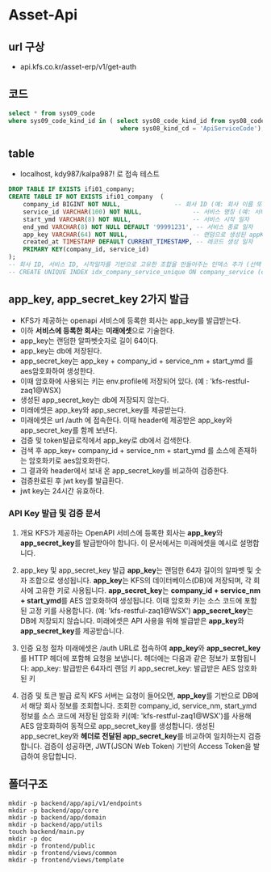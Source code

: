 # Asset-Api

## url 구상

- api.kfs.co.kr/asset-erp/v1/get-auth

## 코드

```sql
select * from sys09_code 
where sys09_code_kind_id in ( select sys08_code_kind_id from sys08_code_kind 
                               where sys08_kind_cd = 'ApiServiceCode');
```

## table

- localhost, kdy987/kalpa987! 로 접속 테스트

```sql
DROP TABLE IF EXISTS ifi01_company;
CREATE TABLE IF NOT EXISTS ifi01_company  (
    company_id BIGINT NOT NULL,               -- 회사 ID (예: 회사 이름 또는 고유 식별자)
    service_id VARCHAR(100) NOT NULL,              -- 서비스 명칭 (예: 서비스 이름 또는 고유 식별자)
    start_ymd VARCHAR(8) NOT NULL,                 -- 서비스 시작 일자
    end_ymd VARCHAR(8) NOT NULL DEFAULT '99991231', -- 서비스 종료 일자
    app_key VARCHAR(64) NOT NULL,                  -- 랜덤으로 생성된 appKey (회사에 제공한 고유 키)
    created_at TIMESTAMP DEFAULT CURRENT_TIMESTAMP, -- 레코드 생성 일자
    PRIMARY KEY(company_id, service_id)
);
-- 회사 ID, 서비스 ID, 시작일자를 기반으로 고유한 조합을 만들어주는 인덱스 추가 (선택 사항)
-- CREATE UNIQUE INDEX idx_company_service_unique ON company_service (company_id, service_id, start_date);
```

## app_key, app_secret_key 2가지 발급

- KFS가 제공하는 openapi 서비스에 등록한 회사는 app_key를 발급받는다.
- 이하 **서비스에 등록한 회사**는 **미래에셋**으로 기술한다.
- app_key는 랜덤한 알파벳숫자로 길이 64이다.
- app_key는 db에 저장된다.
- app_secret_key는 app_key + company_id + service_nm + start_ymd 를 aes암호화하여 생성한다.
- 이때 암호화에 사용되는 키는 env.profile에 저장되어 있다. (예 : 'kfs-restful-zaq1@WSX)
- 생성된 app_secret_key는 db에 저장되지 않는다.
- 미래에셋은 app_key와  app_secret_key를 제공받는다.
- 미래에셋은 url /auth 에 접속한다. 이때 header에 제공받은 app_key와 app_secret_key를 함께 보낸다.
- 검증 및 token발급로직에서 app_key로 db에서 검색한다.
- 검색 후 app_key+ company_id + service_nm + start_ymd 를 소스에 존재하는 암호화키로  aes암호화한다.
- 그 결과와 header에서 보내 온 app_secret_key를 비교하여 검증한다.
- 검증완료된 후 jwt key를 발급환다.
- jwt key는 24시간 유효하다.

### API Key 발급 및 검증 문서

1. 개요
KFS가 제공하는 OpenAPI 서비스에 등록한 회사는 **app_key**와 **app_secret_key**를 발급받아야 합니다.
이 문서에서는 미래에셋을 예시로 설명합니다.

1. app_key 및 app_secret_key 발급
**app_key**는 랜덤한 64자 길이의 알파벳 및 숫자 조합으로 생성됩니다.
**app_key**는 KFS의 데이터베이스(DB)에 저장되며, 각 회사에 고유한 키로 사용됩니다.
**app_secret_key**는 **company_id + service_nm + start_ymd**를 AES 암호화하여 생성됩니다.
이때 암호화 키는 소스 코드에 포함된 고정 키를 사용합니다. (예: 'kfs-restful-zaq1@WSX')
**app_secret_key**는 DB에 저장되지 않습니다.
미래에셋은 API 사용을 위해 발급받은 **app_key**와 **app_secret_key**를 제공받습니다.

1. 인증 요청 절차
미래에셋은 /auth URL로 접속하여 **app_key**와 **app_secret_key**를 HTTP 헤더에 포함해 요청을 보냅니다.
헤더에는 다음과 같은 정보가 포함됩니다:
app_key: 발급받은 64자리 랜덤 키
app_secret_key: 발급받은 AES 암호화된 키

1. 검증 및 토큰 발급 로직
KFS 서버는 요청이 들어오면, **app_key**를 기반으로 DB에서 해당 회사 정보를 조회합니다.
조회한 company_id, service_nm, start_ymd 정보를 소스 코드에 저장된 암호화 키(예: 'kfs-restful-zaq1@WSX')를 사용해 AES 암호화하여 동적으로 app_secret_key를 생성합니다.
생성된 app_secret_key와 **헤더로 전달된 app_secret_key**를 비교하여 일치하는지 검증합니다.
검증이 성공하면, JWT(JSON Web Token) 기반의 Access Token을 발급하여 응답합니다.

## 폴더구조

```shell
mkdir -p backend/app/api/v1/endpoints
mkdir -p backend/app/core
mkdir -p backend/app/domain
mkdir -p backend/app/utils
touch backend/main.py
mkdir -p doc
mkdir -p frontend/public
mkdir -p frontend/views/common
mkdir -p frontend/views/template
```
